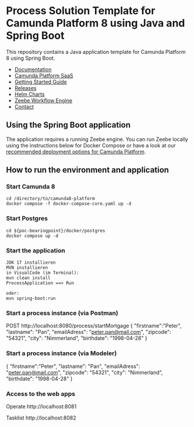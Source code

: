 
# Process Solution Template for Camunda Platform 8 using Java and Spring Boot

This repository contains a Java application template for Camunda Platform 8 using Spring Boot.

- [Documentation](https://docs.camunda.io)
- [Camunda Platform SaaS](https://camunda.io)
- [Getting Started Guide](https://github.com/camunda/camunda-platform-get-started)
- [Releases](https://github.com/camunda/camunda-platform/releases)
- [Helm Charts](https://helm.camunda.io/)
- [Zeebe Workflow Engine](https://github.com/camunda/zeebe)
- [Contact](https://docs.camunda.io/contact/)

## Using the Spring Boot application

The application requires a running Zeebe engine.
You can run Zeebe locally using the instructions below for Docker Compose
or have a look at our
[recommended deployment options for Camunda Platform](https://docs.camunda.io/docs/self-managed/platform-deployment/#deployment-recommendation.).



## How to run the environment and application
### Start Camunda 8
    cd /directory/to/camunda8-platform
    docker compose -f docker-compose-core.yaml up -d

### Start Postgres
    cd ${poc-bearingpoint}/docker/postgres
    docker compose up -d

### Start the application
    JDK 17 installieren
    MVN installieren
    in VisualCode (im Terminal): 
    mvn clean install
    ProcessApplication ==> Run

    oder:
    mvn spring-boot:run

### Start a process instance (via Postman)
   POST http://localhost:8080/process/startMortgage
   {
    "firstname":"Peter",
    "lastname": "Pan",
    "emailAdress": "peter.pan@mail.com",
    "zipcode": "54321",
    "city": "Nimmerland",
    "birthdate": "1998-04-28"
   }

### Start a process instance (via Modeler)
   {
    "firstname":"Peter",
    "lastname": "Pan",
    "emailAdress": "peter.pan@mail.com",
    "zipcode": "54321",
    "city": "Nimmerland",
    "birthdate": "1998-04-28"
   }

### Access to the web apps
   Operate
   http://localhost:8081

   Tasklist
   http://localhost:8082